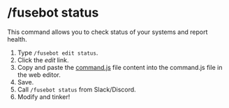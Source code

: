 # /fusebot status

This command allows you to check status of your systems and report health.

1. Type `/fusebot edit status`.
2. Click the _edit_ link.
3. Copy and paste the [command.js](command.js) file content into the command.js file in the web editor.
4. Save.
5. Call `/fusebot status` from Slack/Discord.
6. Modify and tinker!
